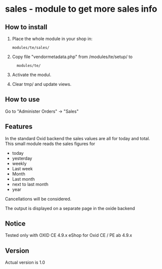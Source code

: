 sales - module to get more sales info
============================================

How to install
--------------
1.    Place the whole module in your shop in:

          modules/te/sales/
 
2.    Copy file "vendormetadata.php" from /modules/te/setup/ to

            modules/te/
                
3.    Activate the modul.

4.    Clear tmp/ and update views.


How to use
---------- 
Go to "Administer Orders" -> "Sales"

Features
--------

In the standard Oxid backend the sales values are all for today and total. This small module reads the sales figures for 
- today 
- yesterday 
- weekly 
- Last week 
- Month 
- Last month 
- next to last month 
- year 

Cancellations will be considered. 

The output is displayed on a separate page in the oxide backend


Notice
------------
Tested only with OXID CE 4.9.x eShop
for Oxid CE / PE ab 4.9.x


Version
-------
Actual version is 1.0
